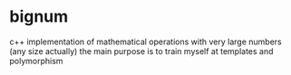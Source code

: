 # bignum
c++ implementation of mathematical operations with very large numbers (any size actually)
the main purpose is to train myself at templates and polymorphism
